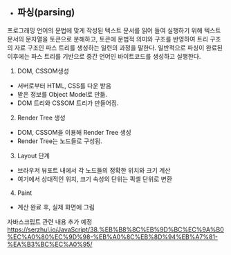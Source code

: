 - ## 파싱(parsing)

프로그래밍 언어의 문법에 맞게 작성된 텍스트 문서를 읽어 들여 실행하기 위해 텍스트 문서의 문자열을 토큰으로 분해하고, 토큰에 문법적 의미와 구조를 반영하여 트리 구조의 자료 구조인 파스 트리를 생성하는 일련의 과정을 말한다.
일반적으로 파싱이 완료된 이후에는 파스 트리를 기반으로 중간 언어인 바이트코드를 생성하고 실행한다.


1. DOM, CSSOM생성
- 서버로부터 HTML, CSS를 다운 받음
- 받은 정보를 Object Model로 만듦.
- DOM 트리와 CSSOM 트리가 만들어짐.

2. Render Tree 생성
- DOM, CSSOM을 이용해 Render Tree 생성
- Render Tree는 노드들로 구성됨.

3. Layout 단계
- 브라우저 뷰포트 내에서 각 노드들의 정확한 위치와 크기 계산
- 여기에서 상대적인 위치, 크기 속성의 단위는 픽셀 단위로 변환

4. Paint
- 계산 완료 후, 실제 화면에 그림

자바스크립트 관련 내용 추가 예정
https://serzhul.io/JavaScript/38.%EB%B8%8C%EB%9D%BC%EC%9A%B0%EC%A0%80%EC%9D%98-%EB%A0%8C%EB%8D%94%EB%A7%81-%EA%B3%BC%EC%A0%95/